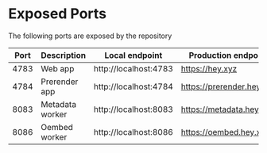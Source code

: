 # Exposed Ports

The following ports are exposed by the repository

| Port | Description     | Local endpoint        | Production endpoint       |
| ---- | --------------- | --------------------- | ------------------------- |
| 4783 | Web app         | http://localhost:4783 | https://hey.xyz           |
| 4784 | Prerender app   | http://localhost:4784 | https://prerender.hey.xyz |
| 8083 | Metadata worker | http://localhost:8083 | https://metadata.hey.xyz  |
| 8086 | Oembed worker   | http://localhost:8086 | https://oembed.hey.xyz    |
